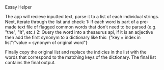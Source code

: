 Essay Helper

The app will recieve inputted text, parse it to a list of each individual strings.
Next, iterate through the list and check:
1: If each word is part of a pre-made text file of flagged common words that don't need to be parsed (e.g. "the", "it", etc.)
2: Query the word into a thesaurus api, if it is an adjective then add the first synonym to a dictionary like this:
{"key = index in list":"value = synonym of original word"}

Finally copy the original list and replace the indicies in the list with the words that correspond to the matching keys of the dictionary. The final list contains the final output.

